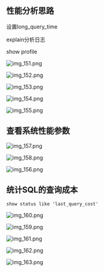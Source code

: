 性能分析思路
---

设置long_query_time

explain分析日志

show profile

![img_151.png](img_151.png)

![img_152.png](img_152.png)

![img_153.png](img_153.png)

![img_154.png](img_154.png)

![img_155.png](img_155.png)

查看系统性能参数
---

![img_157.png](img_157.png)

![img_158.png](img_158.png)

![img_156.png](img_156.png)

统计SQL的查询成本
---

    show status like 'last_query_cost'

![img_160.png](img_160.png)

![img_159.png](img_159.png)

![img_161.png](img_161.png)

![img_162.png](img_162.png)

![img_163.png](img_163.png)

